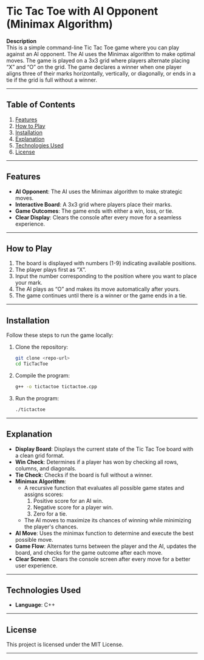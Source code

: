 # **Tic Tac Toe with AI Opponent (Minimax Algorithm)**

**Description**  
This is a simple command-line Tic Tac Toe game where you can play against an AI opponent. The AI uses the Minimax algorithm to make optimal moves. The game is played on a 3x3 grid where players alternate placing “X” and “O” on the grid. The game declares a winner when one player aligns three of their marks horizontally, vertically, or diagonally, or ends in a tie if the grid is full without a winner.

---

## **Table of Contents**

1. [Features](#features)  
2. [How to Play](#how-to-play)  
3. [Installation](#installation)  
4. [Explanation](#explanation)  
5. [Technologies Used](#technologies-used)  
6. [License](#license)  

---

## **Features**

- **AI Opponent**: The AI uses the Minimax algorithm to make strategic moves.  
- **Interactive Board**: A 3x3 grid where players place their marks.  
- **Game Outcomes**: The game ends with either a win, loss, or tie.  
- **Clear Display**: Clears the console after every move for a seamless experience.

---

## **How to Play**

1. The board is displayed with numbers (1-9) indicating available positions.  
2. The player plays first as “X”.  
3. Input the number corresponding to the position where you want to place your mark.  
4. The AI plays as “O” and makes its move automatically after yours.  
5. The game continues until there is a winner or the game ends in a tie.  

---

## **Installation**

Follow these steps to run the game locally:

1. Clone the repository:
   ```bash
   git clone <repo-url>
   cd TicTacToe
   ```

2. Compile the program:
   ```bash
   g++ -o tictactoe tictactoe.cpp
   ```

3. Run the program:
   ```bash
   ./tictactoe
   ```

---

## **Explanation**

- **Display Board**: Displays the current state of the Tic Tac Toe board with a clean grid format.  
- **Win Check**: Determines if a player has won by checking all rows, columns, and diagonals.  
- **Tie Check**: Checks if the board is full without a winner.  
- **Minimax Algorithm**:  
  - A recursive function that evaluates all possible game states and assigns scores:  
    1. Positive score for an AI win.  
    2. Negative score for a player win.  
    3. Zero for a tie.  
  - The AI moves to maximize its chances of winning while minimizing the player's chances.  
- **AI Move**: Uses the minimax function to determine and execute the best possible move.  
- **Game Flow**: Alternates turns between the player and the AI, updates the board, and checks for the game outcome after each move.  
- **Clear Screen**: Clears the console screen after every move for a better user experience.  

---

## **Technologies Used**

- **Language**: C++  

---

## **License**

This project is licensed under the MIT License.  

---
